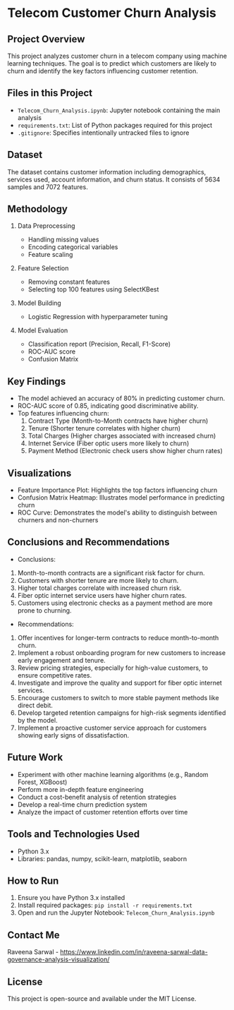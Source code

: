 # Telecom Customer Churn Analysis

## Project Overview
This project analyzes customer churn in a telecom company using machine learning techniques. The goal is to predict which customers are likely to churn and identify the key factors influencing customer retention.

## Files in this Project
- `Telecom_Churn_Analysis.ipynb`: Jupyter notebook containing the main analysis
- `requirements.txt`: List of Python packages required for this project
- `.gitignore`: Specifies intentionally untracked files to ignore

## Dataset
The dataset contains customer information including demographics, services used, account information, and churn status. It consists of 5634 samples and 7072 features.

## Methodology
1. Data Preprocessing
   - Handling missing values
   - Encoding categorical variables
   - Feature scaling

2. Feature Selection
   - Removing constant features
   - Selecting top 100 features using SelectKBest

3. Model Building
   - Logistic Regression with hyperparameter tuning

4. Model Evaluation
   - Classification report (Precision, Recall, F1-Score)
   - ROC-AUC score
   - Confusion Matrix

## Key Findings
- The model achieved an accuracy of 80% in predicting customer churn.
- ROC-AUC score of 0.85, indicating good discriminative ability.
- Top features influencing churn:
  1. Contract Type (Month-to-Month contracts have higher churn)
  2. Tenure (Shorter tenure correlates with higher churn)
  3. Total Charges (Higher charges associated with increased churn)
  4. Internet Service (Fiber optic users more likely to churn)
  5. Payment Method (Electronic check users show higher churn rates)

## Visualizations
- Feature Importance Plot: Highlights the top factors influencing churn
- Confusion Matrix Heatmap: Illustrates model performance in predicting churn
- ROC Curve: Demonstrates the model's ability to distinguish between churners and non-churners

## Conclusions and Recommendations
- Conclusions:
1. Month-to-month contracts are a significant risk factor for churn.
2. Customers with shorter tenure are more likely to churn.
3. Higher total charges correlate with increased churn risk.
4. Fiber optic internet service users have higher churn rates.
5. Customers using electronic checks as a payment method are more prone to churning.

- Recommendations:
1. Offer incentives for longer-term contracts to reduce month-to-month churn.
2. Implement a robust onboarding program for new customers to increase early engagement and tenure.
3. Review pricing strategies, especially for high-value customers, to ensure competitive rates.
4. Investigate and improve the quality and support for fiber optic internet services.
5. Encourage customers to switch to more stable payment methods like direct debit.
6. Develop targeted retention campaigns for high-risk segments identified by the model.
7. Implement a proactive customer service approach for customers showing early signs of dissatisfaction.

## Future Work
- Experiment with other machine learning algorithms (e.g., Random Forest, XGBoost)
- Perform more in-depth feature engineering
- Conduct a cost-benefit analysis of retention strategies
- Develop a real-time churn prediction system
- Analyze the impact of customer retention efforts over time

## Tools and Technologies Used
- Python 3.x
- Libraries: pandas, numpy, scikit-learn, matplotlib, seaborn

## How to Run
1. Ensure you have Python 3.x installed
2. Install required packages: `pip install -r requirements.txt`
3. Open and run the Jupyter Notebook: `Telecom_Churn_Analysis.ipynb`

## Contact Me
Raveena Sarwal - https://www.linkedin.com/in/raveena-sarwal-data-governance-analysis-visualization/

## License
This project is open-source and available under the MIT License.
